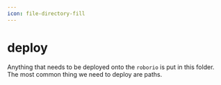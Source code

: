 ```yaml
---
icon: file-directory-fill
---
```


# deploy

Anything that needs to be deployed onto the `roborio` is put in this folder. The most common thing we need to deploy are paths.
